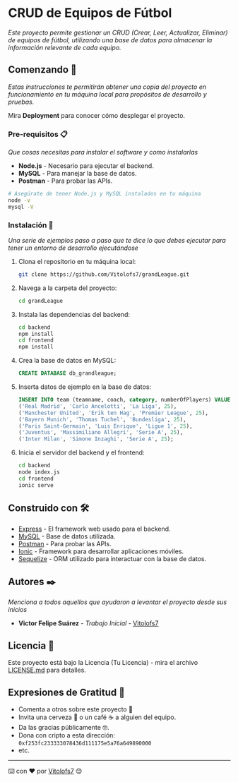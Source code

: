 # CRUD de Equipos de Fútbol

_Este proyecto permite gestionar un CRUD (Crear, Leer, Actualizar, Eliminar) de equipos de fútbol, utilizando una base de datos para almacenar la información relevante de cada equipo._

## Comenzando 🚀

_Estas instrucciones te permitirán obtener una copia del proyecto en funcionamiento en tu máquina local para propósitos de desarrollo y pruebas._

Mira **Deployment** para conocer cómo desplegar el proyecto.

### Pre-requisitos 📋

_Que cosas necesitas para instalar el software y como instalarlas_

- **Node.js** - Necesario para ejecutar el backend.
- **MySQL** - Para manejar la base de datos.
- **Postman** - Para probar las APIs.

```bash
# Asegúrate de tener Node.js y MySQL instalados en tu máquina
node -v
mysql -V
```

### Instalación 🔧

_Una serie de ejemplos paso a paso que te dice lo que debes ejecutar para tener un entorno de desarrollo ejecutándose_

1. Clona el repositorio en tu máquina local:

   ```bash
   git clone https://github.com/Vitolofs7/grandLeague.git
   ```

2. Navega a la carpeta del proyecto:

   ```bash
   cd grandLeague
   ```

3. Instala las dependencias del backend:

   ```bash
   cd backend
   npm install
   cd frontend
   npm install
   ```

4. Crea la base de datos en MySQL:

   ```sql
   CREATE DATABASE db_grandleague;
   ```

5. Inserta datos de ejemplo en la base de datos:

   ```sql
   INSERT INTO team (teamname, coach, category, numberOfPlayers) VALUES 
   ('Real Madrid', 'Carlo Ancelotti', 'La Liga', 25),
   ('Manchester United', 'Erik ten Hag', 'Premier League', 25),
   ('Bayern Munich', 'Thomas Tuchel', 'Bundesliga', 25), 
   ('Paris Saint-Germain', 'Luis Enrique', 'Ligue 1', 25),
   ('Juventus', 'Massimiliano Allegri', 'Serie A', 25),
   ('Inter Milan', 'Simone Inzaghi', 'Serie A', 25);
   ```

6. Inicia el servidor del backend y el frontend:

   ```bash
   cd backend
   node index.js
   cd frontend
   ionic serve
   ```
## Construido con 🛠️

* [Express](https://expressjs.com/) - El framework web usado para el backend.
* [MySQL](https://www.mysql.com/) - Base de datos utilizada.
* [Postman](https://www.postman.com/) - Para probar las APIs.
* [Ionic](https://ionicframework.com/) - Framework para desarrollar aplicaciones móviles.
* [Sequelize](https://sequelize.org/) - ORM utilizado para interactuar con la base de datos.

## Autores ✒️

_Menciona a todos aquellos que ayudaron a levantar el proyecto desde sus inicios_

* **Victor Felipe Suárez** - *Trabajo Inicial* - [Vitolofs7](https://github.com/Vitolofs7)

## Licencia 📄

Este proyecto está bajo la Licencia (Tu Licencia) - mira el archivo [LICENSE.md](LICENSE.md) para detalles.

## Expresiones de Gratitud 🎁

* Comenta a otros sobre este proyecto 📢
* Invita una cerveza 🍺 o un café ☕ a alguien del equipo. 
* Da las gracias públicamente 🤓.
* Dona con cripto a esta dirección: `0xf253fc233333078436d111175e5a76a649890000`
* etc.

---
⌨️ con ❤️ por [Vitolofs7](https://github.com/Vitolofs7) 😊
